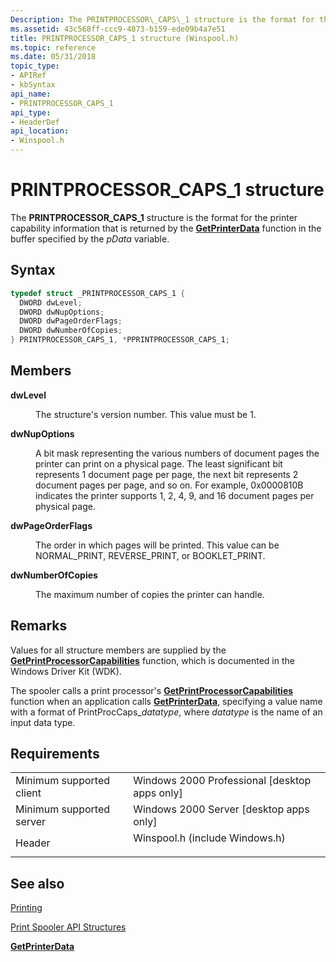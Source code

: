 ```yaml
---
Description: The PRINTPROCESSOR\_CAPS\_1 structure is the format for the printer capability information that is returned by the GetPrinterData function in the buffer specified by the pData variable.
ms.assetid: 43c568ff-ccc9-4873-b159-ede09b4a7e51
title: PRINTPROCESSOR_CAPS_1 structure (Winspool.h)
ms.topic: reference
ms.date: 05/31/2018
topic_type: 
- APIRef
- kbSyntax
api_name: 
- PRINTPROCESSOR_CAPS_1
api_type: 
- HeaderDef
api_location: 
- Winspool.h
---
```


# PRINTPROCESSOR\_CAPS\_1 structure

The **PRINTPROCESSOR\_CAPS\_1** structure is the format for the printer capability information that is returned by the [**GetPrinterData**](getprinterdata.md) function in the buffer specified by the *pData* variable.

## Syntax


```C++
typedef struct _PRINTPROCESSOR_CAPS_1 {
  DWORD dwLevel;
  DWORD dwNupOptions;
  DWORD dwPageOrderFlags;
  DWORD dwNumberOfCopies;
} PRINTPROCESSOR_CAPS_1, *PPRINTPROCESSOR_CAPS_1;
```



## Members

<dl> <dt>

**dwLevel**
</dt> <dd>

The structure's version number. This value must be 1.

</dd> <dt>

**dwNupOptions**
</dt> <dd>

A bit mask representing the various numbers of document pages the printer can print on a physical page. The least significant bit represents 1 document page per page, the next bit represents 2 document pages per page, and so on. For example, 0x0000810B indicates the printer supports 1, 2, 4, 9, and 16 document pages per physical page.

</dd> <dt>

**dwPageOrderFlags**
</dt> <dd>

The order in which pages will be printed. This value can be NORMAL\_PRINT, REVERSE\_PRINT, or BOOKLET\_PRINT.

</dd> <dt>

**dwNumberOfCopies**
</dt> <dd>

The maximum number of copies the printer can handle.

</dd> </dl>

## Remarks

Values for all structure members are supplied by the [**GetPrintProcessorCapabilities**](/windows-hardware/drivers/ddi/content/winsplp/nf-winsplp-getprintprocessorcapabilities) function, which is documented in the Windows Driver Kit (WDK).

The spooler calls a print processor's [**GetPrintProcessorCapabilities**](/windows-hardware/drivers/ddi/content/winsplp/nf-winsplp-getprintprocessorcapabilities) function when an application calls [**GetPrinterData**](getprinterdata.md), specifying a value name with a format of PrintProcCaps\_*datatype*, where *datatype* is the name of an input data type.

## Requirements



|                                     |                                                                                                           |
|-------------------------------------|-----------------------------------------------------------------------------------------------------------|
| Minimum supported client<br/> | Windows 2000 Professional \[desktop apps only\]<br/>                                                |
| Minimum supported server<br/> | Windows 2000 Server \[desktop apps only\]<br/>                                                      |
| Header<br/>                   | <dl> <dt>Winspool.h (include Windows.h)</dt> </dl> |



## See also

<dl> <dt>

[Printing](printdocs-printing.md)
</dt> <dt>

[Print Spooler API Structures](printing-and-print-spooler-structures.md)
</dt> <dt>

[**GetPrinterData**](getprinterdata.md)
</dt> </dl>

 

